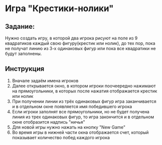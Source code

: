 # Игра "Крестики-нолики"
## Задание:
Нужно создать игру, в которой два игрока рисуют на поле из 9 квадратиков каждый свою фигуру(крестик или нолик), до тех пор, пока не получат линию из 3-х одинаковых фигур или пока все квадратики не будут заполнены.
## Инструкция
1. Вначале задаём имена игроков
2. Далее открывается окно, в котором игроки поочеередно нажимают на прямоугольники, в которых после нажатия отображается крестик или нолик
3. При получении линии из трёх одинаковых фигур игра заканчивается и в отдельном окне появляется имя победившего игрока
4. Если игроки заполнят все прямоугольники, но не будет получена линия из трех одинаковых фигур, то игра закончится и в отдельном окне отобразится надпись "ничья"
5. Для новой игры нужно нажать на кнопку "New Game"
6. Во время игры в нижней части окна отображается счет, который показывает количество побед каждого игрока

